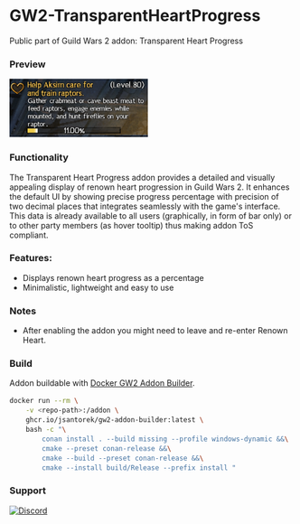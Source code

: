 # GW2-TransparentHeartProgress
Public part of Guild Wars 2 addon: Transparent Heart Progress

### Preview
![Addon Preview](img/preview.png)

### Functionality
The Transparent Heart Progress addon provides a detailed and visually appealing display of renown heart progression in Guild Wars 2. It enhances the default UI by showing precise progress percentage with precision of two decimal places that integrates seamlessly with the game's interface. This data is already available to all users (graphically, in form of bar only) or to other party members (as hover tooltip) thus making addon ToS compliant.

### Features:
- Displays renown heart progress as a percentage
- Minimalistic, lightweight and easy to use

### Notes
- After enabling the addon you might need to leave and re-enter Renown Heart.

### Build
Addon buildable with [Docker GW2 Addon Builder](https://github.com/jsantorek/GW2-AddonBuilder).
```bash
docker run --rm \
    -v <repo-path>:/addon \
    ghcr.io/jsantorek/gw2-addon-builder:latest \
    bash -c "\
        conan install . --build missing --profile windows-dynamic &&\
        cmake --preset conan-release &&\
        cmake --build --preset conan-release &&\
        cmake --install build/Release --prefix install "
```

### Support
[![Discord](https://img.shields.io/badge/Discord-7289DA?style=for-the-badge&logo=discord&logoColor=white)](https://discord.com/channels/410828272679518241/1371818213863718954)
